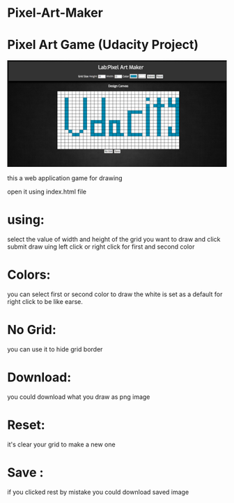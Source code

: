 # Pixel-Art-Maker
# Pixel Art Game (Udacity Project)

<img src="https://github.com/ahmedragabshaban/Pixel-Art-Maker/blob/master/pixel%20art%20maker.png">

this a web application game for drawing

open it using index.html file

# using:
select the value of width and height of the grid you want to draw and click submit
draw uing left click or right click for first and second color

# Colors:
you can select first or second color to draw the white is set as 
a default for right click to be like earse.

# No Grid:
you can use it to hide grid border 

# Download:
you could download what you draw as png image 

# Reset:
it's clear your grid to make a new one

# Save :
if you clicked rest by mistake you could download saved image
